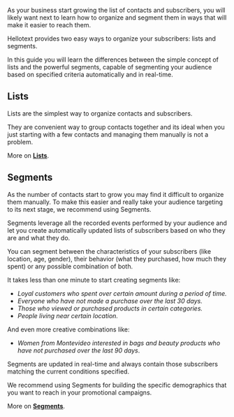 As your business start growing the list of contacts and subscribers, you will likely want next to learn how to organize and segment them in ways that will make it easier to reach them.

Hellotext provides two easy ways to organize your subscribers: lists and segments.

In this guide you will learn the differences between the simple concept of lists and the powerful segments, capable of segmenting your audience based on specified criteria automatically and in real-time.

## Lists

Lists are the simplest way to organize contacts and subscribers. 

They are convenient way to group contacts together and its ideal when you just starting with a few contacts and managing them manually is not a problem.

More on **[Lists](/lists)**.

## Segments

As the number of contacts start to grow you may find it difficult to organize them manually. To make this easier and really take your audience targeting to its next stage, we recommend using Segments.

Segments leverage all the recorded events performed by your audience and let you create automatically updated lists of subscribers based on who they are and what they do.

You can segment between the characteristics of your subscribers (like location, age, gender), their behavior (what they purchased, how much they spent) or any possible combination of both. 

It takes less than one minute to start creating segments like:

* *Loyal customers who spent over certain amount during a period of time.*
* *Everyone who have not made a purchase over the last 30 days.*
* *Those who viewed or purchased products in certain categories.*
* *People living near certain location.*

And even more creative combinations like:

* *Women from Montevideo interested in bags and beauty products who have not purchased over the last 90 days*. 

Segments are updated in real-time and always contain those subscribers matching the current conditions specified. 

We recommend using Segments for building the specific demographics that you want to reach in your promotional campaigns. 

More on **[Segments](/segments)**.